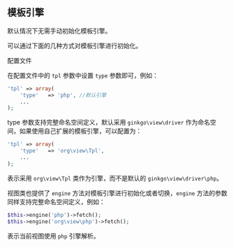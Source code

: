 ## 模板引擎

默认情况下无需手动初始化模板引擎。

可以通过下面的几种方式对模板引擎进行初始化。

配置文件

在配置文件中的 `tpl` 参数中设置 `type` 参数即可，例如：

``` php
'tpl' => array(
    'type'   => 'php', //默认引擎
    ...
);
```

type 参数支持完整命名空间定义，默认采用 `ginkgo\view\driver` 作为命名空间，如果使用自己扩展的模板引擎，可以配置为：

``` php
'tpl' => array(
    'type'   => 'org\view\Tpl',
    ...
);
```

表示采用 `org\view\Tpl` 类作为引擎，而不是默认的 `ginkgo\view\driver\php`。

视图类也提供了 `engine` 方法对模板引擎进行初始化或者切换，`engine` 方法的参数同样支持完整命名空间定义，例如：

``` php
$this->engine('php')->fetch();
$this->engine('org\view\php')->fetch();
```

表示当前视图使用 `php` 引擎解析。
